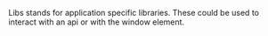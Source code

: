 Libs stands for application specific libraries. These could be used to interact with an api or with the window element.
